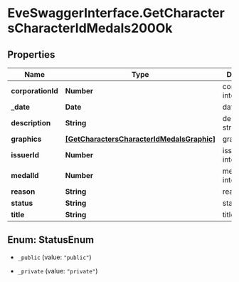 # EveSwaggerInterface.GetCharactersCharacterIdMedals200Ok

## Properties
Name | Type | Description | Notes
------------ | ------------- | ------------- | -------------
**corporationId** | **Number** | corporation_id integer | 
**_date** | **Date** | date string | 
**description** | **String** | description string | 
**graphics** | [**[GetCharactersCharacterIdMedalsGraphic]**](GetCharactersCharacterIdMedalsGraphic.md) | graphics array | 
**issuerId** | **Number** | issuer_id integer | 
**medalId** | **Number** | medal_id integer | 
**reason** | **String** | reason string | 
**status** | **String** | status string | 
**title** | **String** | title string | 


<a name="StatusEnum"></a>
## Enum: StatusEnum


* `_public` (value: `"public"`)

* `_private` (value: `"private"`)




